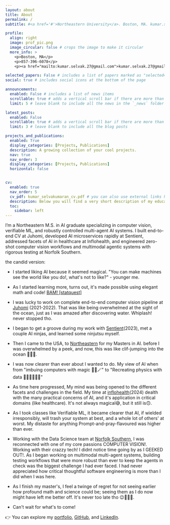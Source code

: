 ```yaml
---
layout: about
title: About
permalink: /
subtitle: #<a href='#'>Northeastern University</a>. Boston, MA. kumar.selvak.27@gmail.com.

profile:
  align: right
  image: prof_pic.png
  image_circular: false # crops the image to make it circular
  more_info: >
    <p>Boston, MA</p>
    <p>857-396-6078</p>
    <p><a href="mailto:kumar.selvak.27@gmail.com">kumar.selvak.27@gmail.com</a></p>

selected_papers: False # includes a list of papers marked as "selected={true}"
social: true # includes social icons at the bottom of the page

announcements:
  enabled: False # includes a list of news items
  scrollable: true # adds a vertical scroll bar if there are more than 3 news items
  limit: 5 # leave blank to include all the news in the `_news` folder

latest_posts:
  enabled: False
  scrollable: true # adds a vertical scroll bar if there are more than 3 new posts items
  limit: 3 # leave blank to include all the blog posts

projects_and_publications:
  enabled: True
  display_categories: [Projects, Publications]
  description: A growing collection of your cool projects.
  nav: true
  nav_order: 3
  display_categories: [Projects, Publications]
  horizontal: false


cv:
  enabled: true
  nav_order: 5
  cv_pdf: kumar_selvakumaran_cv.pdf # you can also use external links here
  description: Below you will find a very short description of my education and work ex. For a more <b> complete CV </b> click the pdf icon 👉
  toc:
    sidebar: left
---
```


I’m a Northeastern M.S. in AI graduate specializing in computer vision, verifiable ML, and robustly controlled multi-agent AI systems. I built end-to-end CV at Juhomi, developed AI microservices rapidly at Sentient, addressed facets of AI in healthcare at Inflohealth, and engineered zero-shot computer vision workflows and  multimodal agentic systems with rigorous testing at Norfolk Southern.

the candid version:

- I started liking AI because it seemed magical. "You can make machines see the world like you do!, what's not to like?" - younger me.

- As I started learning more, turns out, it's made possible using elegant math and code! [BAM! \[statquest\]](https://www.youtube.com/watch?v=i4iUvjsGCMc)

- I was lucky to work on complete end-to-end computer vision pipeline at [Juhomi](https://www.juhomi.com/) (2021-2022). That was like being overwhelmed at the sight of the ocean, just as I was amazed after discovering water. Whiplash! never stopped tho.

- I began to get a groove during my work with [Sentient](https://sentient.io/)(2023), met a couple AI ninjas, and learned some ninjutsu myself.

- Then I came to the USA, to [Northeastern](https://www.northeastern.edu/) for my Masters in AI. before I was overwhelmed by a peek, and now, this was like clif-jumping into the ocean 🏊🏽‍♂️.

- I was now clearer than ever about I wanted to do. My view of AI when from "imbuing computers with magic 👶🏽🪄" to "Recreating physics with data 👨🏾‍🔬👨🏾‍💻"

- As time here progressed, My mind was being opened to the different facets and challenges in the field. My time at [inflohealth](https://inflohealth.com/)(2024) dealth with the many practical concerns of AI, and it's application in critical domains (like healthcare). It's not always magical😅, but it still is🙃.

- As I took classes like Verifiable ML, it became clearer that AI, if wielded irresponsibly, will trash your system at best, and a whole lot of others' at worst. My distaste for anything Prompt-and-pray-flavoured was higher than ever.

- Working with the Data Science team at [Norfolk Southern](https://www.norfolksouthern.com/), I was reconnected with one of my core passions COMPUTER VISION!. Working with their crazzy tech! I didnt notice time going by as I GEEKED OUT!. As I began working on multimodal multi-agent systems, building testing workflows that were more robust than ever to keep the agents in check was the biggest challenge I had ever faced. I had never appreciated how critical thoughtful software engineering is more than I did when I was here.

- As I finish my master's, I feel a twinge of regret for not seeing earlier how profound math and science could be; seeing them as I do now might have left me better off. It's never too late tho 😉🤫😶‍🌫️.

- Can't wait for what's to come!

👉 You can explore my [portfolio](https://www.datascienceportfol.io/kumarselvakumaran), [GitHub](https://github.com/kumar-selvakumaran), and [LinkedIn](https://www.linkedin.com/in/kumar-selva/).  

